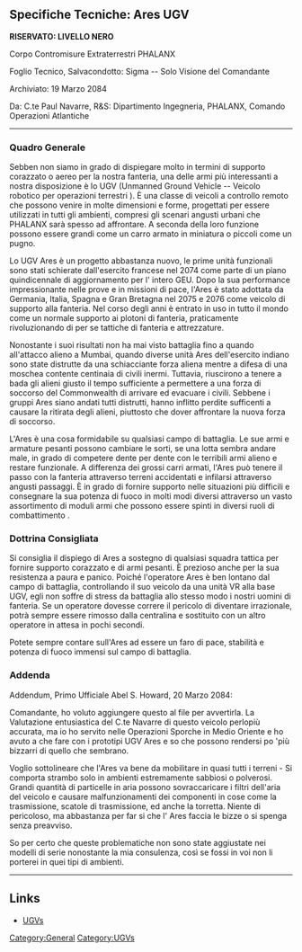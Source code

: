 ## Specifiche Tecniche: Ares UGV

**RISERVATO: LIVELLO NERO**

Corpo Contromisure Extraterrestri PHALANX

Foglio Tecnico, Salvacondotto: Sigma -- Solo Visione del Comandante

Archiviato: 19 Marzo 2084

Da: C.te Paul Navarre, R&S: Dipartimento Ingegneria, PHALANX, Comando
Operazioni Atlantiche

------------------------------------------------------------------------

### Quadro Generale

Sebben non siamo in grado di dispiegare molto in termini di supporto
corazzato o aereo per la nostra fanteria, una delle armi più
interessanti a nostra disposizione è lo UGV (Unmanned Ground Vehicle --
Veicolo robotico per operazioni terrestri ). È una classe di veicoli a
controllo remoto che possono venire in molte dimensioni e forme,
progettati per essere utilizzati in tutti gli ambienti, compresi gli
scenari angusti urbani che PHALANX sarà spesso ad affrontare. A seconda
della loro funzione possono essere grandi come un carro armato in
miniatura o piccoli come un pugno.

Lo UGV Ares è un progetto abbastanza nuovo, le prime unità funzionali
sono stati schierate dall'esercito francese nel 2074 come parte di un
piano quindicennale di aggiornamento per l' intero GEU. Dopo la sua
performance impressionante nelle prove e in missioni di pace, l'Ares è
stato adottata da Germania, Italia, Spagna e Gran Bretagna nel 2075 e
2076 come veicolo di supporto alla fanteria. Nel corso degli anni è
entrato in uso in tutto il mondo come un normale supporto ai plotoni di
fanteria, praticamente rivoluzionando di per se tattiche di fanteria e
attrezzature.

Nonostante i suoi risultati non ha mai visto battaglia fino a quando
all'attacco alieno a Mumbai, quando diverse unità Ares dell'esercito
indiano sono state distrutte da una schiacciante forza aliena mentre a
difesa di una moschea contente centinaia di civili inermi. Tuttavia,
riuscirono a tenere a bada gli alieni giusto il tempo sufficiente a
permettere a una forza di soccorso del Commonwealth di arrivare ed
evacuare i civili. Sebbene i gruppi Ares siano andati tutti distrutti,
hanno inflitto perdite sufficenti a causare la ritirata degli alieni,
piuttosto che dover affrontare la nuova forza di soccorso.

L'Ares è una cosa formidabile su qualsiasi campo di battaglia. Le sue
armi e armature pesanti possono cambiare le sorti, se una lotta sembra
andare male, in grado di competere dente per dente con le terribili armi
alieno e restare funzionale. A differenza dei grossi carri armati,
l'Ares può tenere il passo con la fanteria attraverso terreni
accidentati e infilarsi attraverso angusti passaggi. È in grado di
fornire supporto nelle situazioni più difficili e consegnare la sua
potenza di fuoco in molti modi diversi attraverso un vasto assortimento
di moduli armi che possono essere spinti in diversi ruoli di
combattimento .

### Dottrina Consigliata

Si consiglia il dispiego di Ares a sostegno di qualsiasi squadra tattica
per fornire supporto corazzato e di armi pesanti. È prezioso anche per
la sua resistenza a paura e panico. Poiché l'operatore Ares è ben
lontano dal campo di battaglia, controllando il suo veicolo da una unità
VR alla base UGV, egli non soffre di stress da battaglia allo stesso
modo i nostri uomini di fanteria. Se un operatore dovesse correre il
pericolo di diventare irrazionale, potrà sempre essere rimosso dalla
centralina e sostituito con un altro operatore in attesa in pochi
secondi.

Potete sempre contare sull'Ares ad essere un faro di pace, stabilità e
potenza di fuoco immensi sul campo di battaglia.

### Addenda

Addendum, Primo Ufficiale Abel S. Howard, 20 Marzo 2084:

Comandante, ho voluto aggiungere questo al file per avvertirla. La
Valutazione entusiastica del C.te Navarre di questo veicolo perlopiù
accurata, ma io ho servito nelle Operazioni Sporche in Medio Oriente e
ho avuto a che fare con i prototipi UGV Ares e so che possono rendersi
po 'più bizzarri di quello che sembrano.

Voglio sottolineare che l'Ares va bene da mobilitare in quasi tutti i
terreni - Si comporta strambo solo in ambienti estremamente sabbiosi o
polverosi. Grandi quantità di particelle in aria possono sovraccaricare
i filtri dell'aria del veicolo e causare malfunzionamenti dei componenti
in cose come la trasmissione, scatole di trasmissione, ed anche la
torretta. Niente di pericoloso, ma abbastanza per far si che l' Ares
faccia le bizze o si spenga senza preavviso.

So per certo che queste problematiche non sono state aggiustate nei
modelli di serie nonostante la mia consulenza, così se fossi in voi non
li porterei in quei tipi di ambienti.

------------------------------------------------------------------------

## Links

- [UGVs](UGVs "wikilink")

[Category:General](Category:General "wikilink")
[Category:UGVs](Category:UGVs "wikilink")